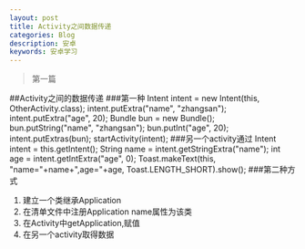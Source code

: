```yaml
---
layout: post
title: Activity之间数据传递
categories: Blog
description: 安卓
keywords: 安卓学习
---
```


>第一篇

##Activity之间的数据传递
###第一种
		Intent intent = new Intent(this, OtherActivity.class);
		intent.putExtra("name", "zhangsan");
		intent.putExtra("age", 20);
		Bundle bun = new Bundle();
		bun.putString("name", "zhangsan");
		bun.putInt("age", 20);
		intent.putExtras(bun);
		startActivity(intent);
###另一个activity通过
	Intent intent = this.getIntent();
	String name = intent.getStringExtra("name");
	 int age = intent.getIntExtra("age", 0);
	 Toast.makeText(this, "name="+name+",age="+age,
	 Toast.LENGTH_SHORT).show();
###第二种方式	
1. 建立一个类继承Application
2. 在清单文件中注册Application name属性为该类
3. 在Activity中getApplication,赋值
4.	在另一个activity取得数据	

	
